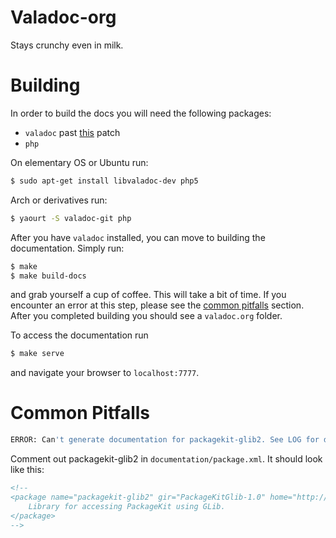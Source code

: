 Valadoc-org
===========

Stays crunchy even in milk.

Building
========

In order to build the docs you will need the following packages:
* `valadoc` past [this](https://git.gnome.org/browse/valadoc/commit/) patch
* `php`

On elementary OS or Ubuntu run:
```bash
$ sudo apt-get install libvaladoc-dev php5
```

Arch or derivatives run:
```bash
$ yaourt -S valadoc-git php
```

After you have `valadoc` installed, you can move to building the documentation. Simply run:

```bash
$ make
$ make build-docs
```

and grab yourself a cup of coffee. This will take a bit of time. If you encounter an error at this step, please see the [common pitfalls](#Common-Pitfalls) section. After you completed building you should see a `valadoc.org` folder.

To access the documentation run
```bash
$ make serve
```
and navigate your browser to `localhost:7777`.

Common Pitfalls
===============

```bash
ERROR: Can't generate documentation for packagekit-glib2. See LOG for details.
```
Comment out packagekit-glib2 in `documentation/package.xml`. It should look like this:
```xml
<!--
<package name="packagekit-glib2" gir="PackageKitGlib-1.0" home="http://www.packagekit.org/" c-docs="http://www.freedesktop.org/software/PackageKit/gtk-doc/">
	Library for accessing PackageKit using GLib.
</package>
-->
```
